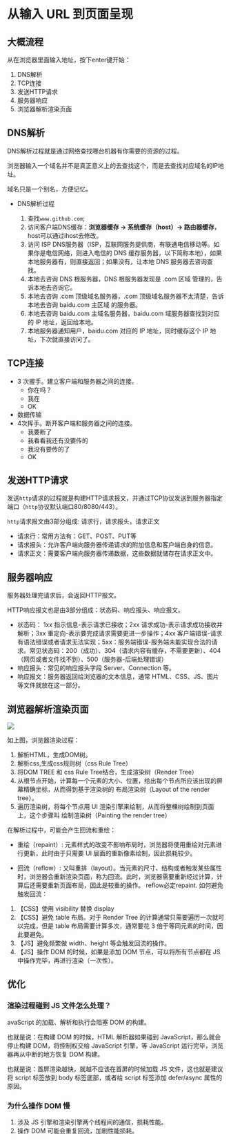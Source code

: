 # 从输入 URL 到页面呈现

## 大概流程

从在浏览器里面输入地址，按下enter键开始：

1. DNS解析
2. TCP连接
3. 发送HTTP请求
4. 服务器响应
5. 浏览器解析渲染页面

## DNS解析

DNS解析过程就是通过网络查找哪台机器有你需要的资源的过程。

浏览器输入一个域名并不是真正意义上的去查找这个，而是去查找对应域名的IP地址。

域名只是一个别名，方便记忆。

- DNS解析过程
  
  1. 查找`www.github.com`;
  2. 访问客户端DNS缓存：**浏览器缓存 -> 系统缓存（host）-> 路由器缓存**，host可以通过ihost去修改。
  3. 访问 ISP DNS服务器（ISP，互联网服务提供商，有联通电信移动等。如果你是电信网络，则进入电信的 DNS 缓存服务器，以下简称本地），如果本地服务器有，则直接返回；如果没有，让本地 DNS 服务器去咨询查找。
  4. 本地去咨询 DNS 根服务器，DNS 根服务器发现是 .com 区域 管理的，告诉本地去咨询它。
  5. 本地去咨询 .com 顶级域名服务器，.com 顶级域名服务器不太清楚，告诉本地去咨询 baidu.com 主区域 的服务器。
  6. 本地去咨询 baidu.com 主域名服务器，baidu.com 域服务器查找到对应的 IP 地址，返回给本地。
  7. 本地服务器通知用户，baidu.com 对应的 IP 地址，同时缓存这个 IP 地址，下次就直接访问了。

## TCP连接
- 3 次握手。建立客户端和服务器之间的连接。
  - 你在吗？
  - 我在
  - OK
- 数据传输
- 4次挥手。断开客户端和服务器之间的连接。
  - 我要断了
  - 我看看我还有没要传的
  - 我没有要传的了
  - OK
  
## 发送HTTP请求

发送`http`请求的过程就是构建HTTP请求报文，并通过TCP协议发送到服务器指定端口（`http`协议默认端口80/8080/443）。

`http`请求报文由3部分组成: 请求行，请求报头，请求正文
- 请求行：常用方法有：GET、POST、PUT等
- 请求报头：允许客户端向服务器传递请求的附加信息和客户端自身的信息。
- 请求正文：需要客户端向服务器传递数据，这些数据就储存在请求正文中。

## 服务器响应

服务器处理完请求后，会返回HTTP报文。

HTTP响应报文也是由3部分组成：状态码、响应报头、响应报文。

- 状态码： 1xx 指示信息-表示请求已接收；2xx 请求成功-表示请求成功接收并解析；3xx 重定向-表示要完成请求需要更进一步操作；4xx 客户端错误-请求有语法错误或者请求无法实现；5xx：服务端错误-服务端未能实现合法的请求。常见状态码：200（成功）、304（请求内容有缓存，不需要更新）、404（网页或者文件找不到）、500（服务器-后端处理错误）
- 响应报头：常见的响应报头字段 Server、Connection 等。
- 响应报文：服务器返回给浏览器的文本信息，通常 HTML、CSS、JS、图片等文件就放在这一部分。

## 浏览器解析渲染页面

![](https://github.com/LiangJunrong/document-library/raw/master/public-repertory/img/other-page-parse.png?raw=true)

如上图，浏览器渲染过程：
1. 解析HTML，生成DOM树。
2. 解析css,生成css规则树（css Rule Tree）
3. 将DOM TREE 和 css Rule Tree结合，生成渲染树（Render Tree）
4. 从根节点开始，计算每一个元素的大小、位置，给出每个节点所应该出现的屏幕精确坐标，从而得到基于渲染树的 布局渲染树（Layout of the render tree）。
5. 遍历渲染树，将每个节点用 UI 渲染引擎来绘制，从而将整棵树绘制到页面上，这个步骤叫 绘制渲染树（Painting the render tree）

在解析过程中，可能会产生回流和重绘：

- 重绘（repaint）: 元素样式的改变不影响布局时，浏览器将使用重绘对元素进行更新，此时由于只需要 UI 层面的重新像素绘制，因此损耗较少。

- 回流（reflow）: 又叫重排（layout）。当元素的尺寸、结构或者触发某些属性时，浏览器会重新渲染页面，称为回流。此时，浏览器需要重新经过计算，计算后还需要重新页面布局，因此是较重的操作。
reflow必定repaint.
如何避免触发回流：

1. 【CSS】使用 visibility 替换 display
2. 【CSS】避免 table 布局。对于 Render Tree 的计算通常只需要遍历一次就可以完成，但是 table 布局需要计算多次，通常要花 3 倍于等同元素的时间，因此要避免。
3. 【JS】避免频繁做 width、height 等会触发回流的操作。
4. 【JS】操作 DOM 的时候，如果是添加 DOM 节点，可以将所有节点都在 JS 中操作完毕，再进行渲染（一次性）。

## 优化

### 渲染过程碰到 JS 文件怎么处理？

avaScript 的加载、解析和执行会阻塞 DOM 的构建。

也就是说：在构建 DOM 的时候，HTML 解析器如果碰到 JavaScript，那么就会停止构建 DOM，将控制权交给 JavaScript 引擎，等 JavaScript 运行完毕，浏览器再从中断的地方恢复 DOM 构建。

也就是说：首屏渲染越快，就越不应该在首屏的时候加载 JS 文件，这也就是建议将 script 标签放到 body 标签底部，或者给 script 标签添加 defer/async 属性的原因。

### 为什么操作 DOM 慢

1. 涉及 JS 引擎和渲染引擎两个线程间的通信，损耗性能。
2. 操作 DOM 可能会重复回流，加剧性能损耗。
